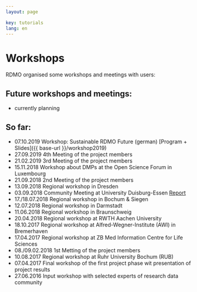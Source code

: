 ```yaml
---
layout: page

key: tutorials
lang: en
---
```


Workshops
=========

RDMO organised some workshops and meetings with users:

Future workshops and meetings:
-----------------------------------------------

* currently planning 

So far:
--------------------------------------------

* 07.10.2019 Workshop: Sustainable RDMO Future (german) [Program + Slides]({{ base-url }}/workshop2019)
* 27.09.2019 4th Meeting of the project members
* 21.02.2019 3rd Meeting of the project members
* 15.11.2018 Workshop about DMPs at the Open Science Forum in Luxembourg
* 21.09.2018 2nd Meeting of the project members
* 13.09.2018 Regional workshop in Dresden
* 03.09.2018 Community Meeting at University Duisburg-Essen [Report](http://www.forschungsdaten.org/index.php/Erstes_Community-Treffen)
* 17./18.07.2018 Regional workshop in Bochum & Siegen
* 12.07.2018 Regional workshop in Darmstadt
* 11.06.2018 Regional workshop in Braunschweig
* 20.04.2018 Regional workshop at RWTH Aachen University
* 18.10.2017 Regional workshop at Alfred-Wegner-Institute (AWI) in Bremerhaven
* 17.04.2017 Regional workshop at ZB Med Information Centre for Life Sciences
* 08./09.02.2018 1st Metting of the project members
* 10.08.2017 Regional workshop at Ruhr University Bochum (RUB)
* 07.04.2017 Final workshop of the first project phase wit presentation of project results 
* 27.06.2016 Input workshop with selected experts of research data community 
